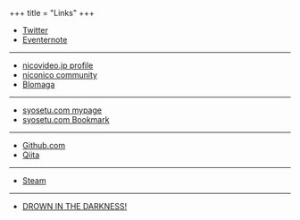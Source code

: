 +++
title = "Links"
+++

* [Twitter](http://twitter.com/deflis)
* [Eventernote](https://www.eventernote.com/users/deflis)

----

* [nicovideo.jp profile](http://www.nicovideo.jp/user/118747)
* [niconico community](http://com.nicovideo.jp/community/co108)
* [Blomaga](http://ch.nicovideo.jp/deflis)

----

* [syosetu.com mypage](http://mypage.syosetu.com/252892/)
* [syosetu.com Bookmark](http://mypage.syosetu.com/mypagefavnovelmain/list/userid/252892/)

----

* [Github.com](http://github.com/deflis)
* [Qiita](http://qiita.com/deflis)

----

* [Steam](https://steamcommunity.com/id/deflis)

----

* [DROWN IN THE DARKNESS!](http://www.cospa.com/detail/id/00000046711)